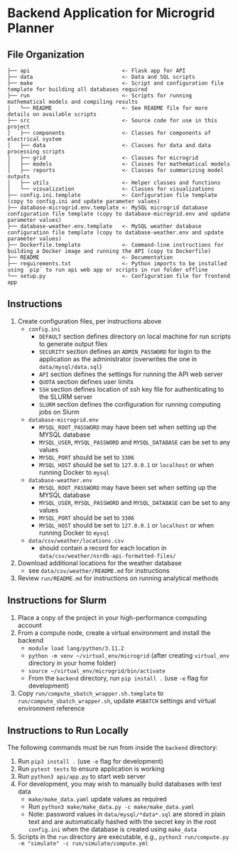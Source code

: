 # Backend Application for Microgrid Planner

## File Organization

    ├── api                             <- Flask app for API
    ├── data                            <- Data and SQL scripts
    ├── make                            <- Script and configuration file template for building all databases required
    ├── run                             <- Scripts for running mathematical models and compiling results
    │   └── README                      <- See README file for more details on available scripts
    ├── src                             <- Source code for use in this project
    │   ├── components                  <- Classes for components of electrical system
    │   ├── data                        <- Classes for data and data processing scripts
    │   ├── grid                        <- Classes for microgrid
    │   ├── models                      <- Classes for mathematical models
    │   ├── reports                     <- Classes for summarizing model outputs 
    │   ├── utils                       <- Helper classes and functions
    │   └── visualization               <- Classes for visualizations
    ├── config.ini.template             <- Configuration file template (copy to config.ini and update parameter values)
    ├── database-microgrid.env.template <- MySQL microgrid database configuration file template (copy to database-microgrid.env and update parameter values)
    ├── database-weather.env.template   <- MySQL weather database configuration file template (copy to database-weather.env and update parameter values)
    ├── Dockerfile.template             <- Command-line instructions for building a Docker image and running the API (copy to Dockerfile)
    ├── README                          <- Documentation
    ├── requirements.txt                <- Python imports to be installed using `pip` to run api web app or scripts in run folder offline
    └── setup.py                        <- Configuration file for frontend app

## Instructions

1. Create configuration files, per instructions above
    - `config.ini`
        - `DEFAULT` section defines directory on local machine for run scripts to generate output files
        - `SECURITY` section defines an `ADMIN_PASSWORD` for login to the application as the administrator (overwrites the one in `data/mysql/data.sql`)
        - `API` section defines the settings for running the API web server
        - `QUOTA` section defines user limits
        - `SSH` section defines location of ssh key file for authenticating to the SLURM server
        - `SLURM` section defines the configuration for running computing jobs on Slurm
    - `database-microgrid.env`
        - `MYSQL_ROOT_PASSWORD` may have been set when setting up the MYSQL database
        - `MYSQL_USER`, `MYSQL_PASSWORD` and `MYSQL_DATABASE` can be set to any values
        - `MYSQL_PORT` should be set to `3306`
        - `MYSQL_HOST` should be set to `127.0.0.1` or `localhost` or when running Docker to `mysql`
    - `database-weather.env`
        - `MYSQL_ROOT_PASSWORD` may have been set when setting up the MYSQL database
        - `MYSQL_USER`, `MYSQL_PASSWORD` and `MYSQL_DATABASE` can be set to any values
        - `MYSQL_PORT` should be set to `3306`
        - `MYSQL_HOST` should be set to `127.0.0.1` or `localhost` or when running Docker to `mysql`
    - `data/csv/weather/locations.csv`
        - should contain a record for each location in `data/csv/weather/nsrdb-api-formatted-files/`
2. Download additional locations for the weather database
    - see `data/csv/weather/README.md` for instructions
3. Review `run/README.md` for instructions on running analytical methods

## Instructions for Slurm

1. Place a copy of the project in your high-performance computing account
2. From a compute node, create a virtual environment and install the backend
    - `module load lang/python/3.11.2`
    - `python -m venv ~/virtual_env/microgrid` (after creating `virtual_env` directory in your home folder)
    - `source ~/virtual_env/microgrid/bin/activate`
    - From the `backend` directory, run `pip install .` (use `-e` flag for development)
3. Copy `run/compute_sbatch_wrapper.sh.template` to `run/compute_sbatch_wrapper.sh`, update `#SBATCH` settings and virtual environment reference

## Instructions to Run Locally

The following commands must be run from inside the `backend` directory:
1. Run `pip3 install .` (use `-e` flag for development)
2. Run `pytest tests` to ensure application is working
3. Run `python3 api/app.py` to start web server
4. For development, you may wish to manually build databases with test data
    - `make/make_data.yaml` update values as required
    - Run `python3 make/make_data.py -c make/make_data.yaml`
    - Note: password values in `data/mysql/*data*.sql` are stored in plain text and are automatically hashed with the secret key in the root `config.ini` when the database is created using `make_data`
5. Scripts in the `run` directory are executable, e.g., `python3 run/compute.py -m "simulate" -c run/simulate/compute.yml`

